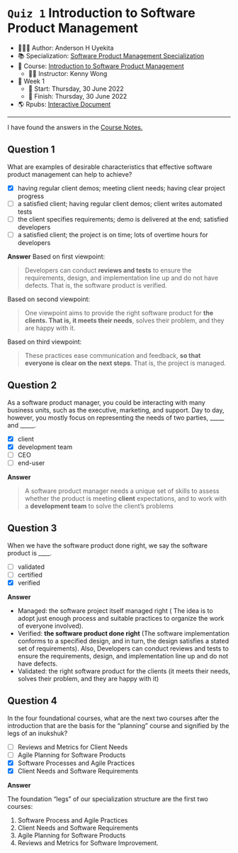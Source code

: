 `Quiz 1` Introduction to Software Product Management
================

-   👨🏻‍💻 Author: Anderson H Uyekita
-   📚 Specialization:
    <a href="https://www.coursera.org/specializations/product-management"
    target="_blank" rel="noopener">Software Product Management
    Specialization</a>
-   📖 Course: <a
    href="https://www.coursera.org/learn/introduction-to-software-product-management"
    target="_blank" rel="noopener">Introduction to Software Product
    Management</a>
    -   🧑‍🏫 Instructor: Kenny Wong
-   📆 Week 1
    -   🚦 Start: Thursday, 30 June 2022
    -   🏁 Finish: Thursday, 30 June 2022
-   🌎 Rpubs: [Interactive
    Document](https://rpubs.com/AndersonUyekita/quiz-1_introduction-to-software-product-management)

------------------------------------------------------------------------

I have found the answers in the [Course
Notes.](https://github.com/AndersonUyekita/introduction-to-software-product-management/blob/main/resources/c1-course-notes-introduction-to-software-product-management.pdf)

## Question 1

What are examples of desirable characteristics that effective software
product management can help to achieve?

-   [x] having regular client demos; meeting client needs; having clear
    project progress
-   [ ] a satisfied client; having regular client demos; client writes
    automated tests
-   [ ] the client specifies requirements; demo is delivered at the end;
    satisfied developers
-   [ ] a satisfied client; the project is on time; lots of overtime
    hours for developers

**Answer** Based on first viewpoint:

> Developers can conduct **reviews and tests** to ensure the
> requirements, design, and implementation line up and do not have
> defects. That is, the software product is verified.

Based on second viewpoint:

> One viewpoint aims to provide the right software product for **the
> clients. That is, it meets their needs**, solves their problem, and
> they are happy with it.

Based on third viewpoint:

> These practices ease communication and feedback, **so that everyone is
> clear on the next steps**. That is, the project is managed.

## Question 2

As a software product manager, you could be interacting with many
business units, such as the executive, marketing, and support. Day to
day, however, you mostly focus on representing the needs of two parties,
\_\_\_\_\_ and \_\_\_\_\_.

-   [x] client
-   [x] development team
-   [ ] CEO
-   [ ] end-user

**Answer**

> A software product manager needs a unique set of skills to assess
> whether the product is meeting **client** expectations, and to work
> with a **development team** to solve the client’s problems

## Question 3

When we have the software product done right, we say the software
product is \_\_\_\_.

-   [ ] validated
-   [ ] certified
-   [x] verified

**Answer**

-   Managed: the software project itself managed right ( The idea is to
    adopt just enough process and suitable practices to organize the
    work of everyone involved).
-   Verified: **the software product done right** (The software
    implementation conforms to a specified design, and in turn, the
    design satisfies a stated set of requirements). Also, Developers can
    conduct reviews and tests to ensure the requirements, design, and
    implementation line up and do not have defects.
-   Validated: the right software product for the clients (it meets
    their needs, solves their problem, and they are happy with it)

## Question 4

In the four foundational courses, what are the next two courses after
the introduction that are the basis for the “planning” course and
signified by the legs of an inukshuk?

-   [ ] Reviews and Metrics for Client Needs
-   [ ] Agile Planning for Software Products
-   [x] Software Processes and Agile Practices
-   [x] Client Needs and Software Requirements

**Answer**

The foundation “legs” of our specialization structure are the first two
courses:

1.  Software Process and Agile Practices
2.  Client Needs and Software Requirements
3.  Agile Planning for Software Products
4.  Reviews and Metrics for Software Improvement.
